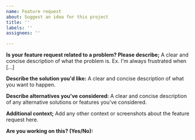 ```yaml
---
name: Feature request
about: Suggest an idea for this project
title: ''
labels: ''
assignees: ''

---
```


**Is your feature request related to a problem? Please describe;**
A clear and concise description of what the problem is. Ex. I'm always frustrated when [...]

**Describe the solution you'd like:**
A clear and concise description of what you want to happen.

**Describe alternatives you've considered:**
A clear and concise description of any alternative solutions or features you've considered.

**Additional context;**
Add any other context or screenshots about the feature request here.

**Are you working on this? (Yes/No):**